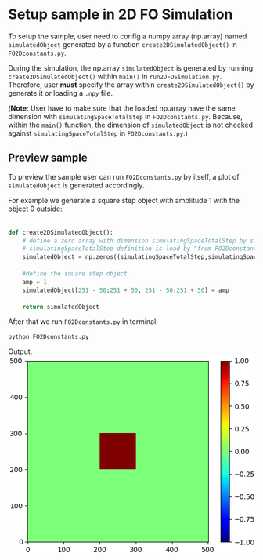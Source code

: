# Setup sample in 2D FO Simulation

To setup the sample, user need to config a numpy array (np.array) named `simulatedObject` generated by a function `create2DSimulatedObject()` in `FO2Dconstants.py`.

During the simulation, the np.array `simulatedObject` is generated by running `create2DSimulatedObject()` within `main()` in `run2DFOSimulation.py`. Therefore, user **must** specify the array within `create2DSimulatedObject()` by generate it or loading a `.npy` file.

(**Note**: User have to make sure that the loaded np.array have the same dimension with `simulatingSpaceTotalStep` in `FO2Dconstants.py`. Because, within the `main()` function, the dimension of `simulatedObject` is not checked against `simulatingSpaceTotalStep` in `FO2Dconstants.py`.)
      

## Preview sample
To preview the sample user can run `FO2Dconstants.py` by itself, a plot of `simulatedObject` is generated accordingly.

For example we generate a square step object with amplitude 1 with the object 0 outside:

```python 

def create2DSimulatedObject():
    # define a zero array with dimension simulatingSpaceTotalStep by simulatingSpaceTotalStep.
    # simulatingSpaceTotalStep definition is load by "from FO2Dconstants import *"
    simulatedObject = np.zeros((simulatingSpaceTotalStep,simulatingSpaceTotalStep))

    #define the square step object
    amp = 1
    simulatedObject[251 - 50:251 + 50, 251 - 50:251 + 50] = amp

    return simulatedObject

```


After that we run `FO2Dconstants.py` in terminal:

    python FO2Dconstants.py
    
Output:  
![preview sample](./img/viewSample.PNG)